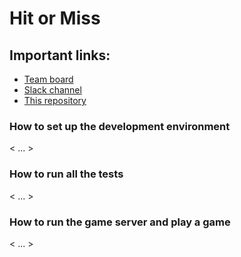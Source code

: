 # Hit or Miss

## Important links:

- [Team board](https://github.com/orgs/codeday-hom/projects/1/views/1)
- [Slack channel](https://codedayorg.slack.com/archives/C05E9Q49J6N)
- [This repository](https://github.com/codeday-hom/hit-or-miss)

### How to set up the development environment

< ... >

### How to run all the tests

< ... >

### How to run the game server and play a game

< ... >
